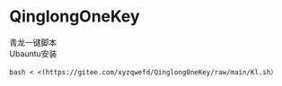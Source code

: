 # QinglongOneKey
青龙一键脚本  
Ubauntu安装  
```
bash < <(https://gitee.com/xyzqwefd/QinglongOneKey/raw/main/Kl.sh）
```
